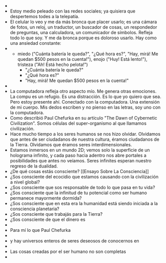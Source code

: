 -
- Estoy medio peleado con las redes sociales; ya quisiera que despertemos todes a la telepatía.
- El celular lo veo y me da más bronca que placer usarlo; es una cámara de fotos, un reloj, un traductor, un buscador de cosas, un respondedor de preguntas, una calculadora, un comunicador de símbolos. Refleja todo lo que soy. Y me da bronca porque es doloroso usarlo. Hay como una ansiedad constante:
- - miedo ("Cuánta batería le queda?", "¿Qué hora es?", "Hay, mirá! Me quedan $500 pesos en la cuenta!"), enojo ("Huy! Está lento!"), tristeza ("Ah! Está hecho pelota!")
	- "¿Cuánta batería le queda?"
	- "¿Qué hora es?"
	- "Hay, mirá! Me quedan $500 pesos en la cuenta!"
-
- La computadora refleja otro aspecto mío. Me genera otras emociones. La compu es un refugio. Es una distracción. Es lo que yo quiero que sea. Pero estoy presente ahí. Conectado con la computadora. Una extensión de mi cuerpo. Mis dedos escriben y no pienso en las letras, soy uno con la computadora.
- Como describió Paul Chefurka en su artículo "The Dawn of Cybernetic Civilization". Somos células del super-organismo al que llamamos civilización.
- Hace mucho tiempo a los seres humanos se nos hizo olvidar. Olvidamos que antes de ser ciudadanos de nuestra cultura, éramos ciudadanos de la Tierra. Olvidamos que éramos seres interdimensionales.
- Estamos inmersos en un mundo 2D; vemos solo la superficie de un holograma infinito, y cada paso hacia adentro nos abre portales a posibilidades que antes no veíamos. Seres infinites esperan nuestro regreso de la dualidad.
- ¿De qué cosas estás consciente? [[Ensayo Sobre La Consciencia]]
- ¿Sos consciente del ecocidio que estamos causando con la civilización a nivel global?
- ¿Sos consciente que sos responsable de todo lo que pasa en tu vida?
- ¿Sos consciente que la infinitud de tu potencial como ser humano permanece mayormente dormida?
- ¿Sos consciente que en esta era la humanidad está siendo iniciada a la consciencia planetaria?
- ¿Sos consciente que trabajás para la Tierra?
- ¿Sos consciente de que el dinero es
-
- Para mí lo que Paul Chefurka
-
- y hay universos enteros de seres deseosos de conocernos en
-
- Las cosas creadas por el ser humano no son completas
-